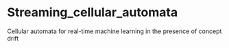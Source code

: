 # Streaming_cellular_automata
Cellular automata for real-time machine learning in the presence of concept drift
